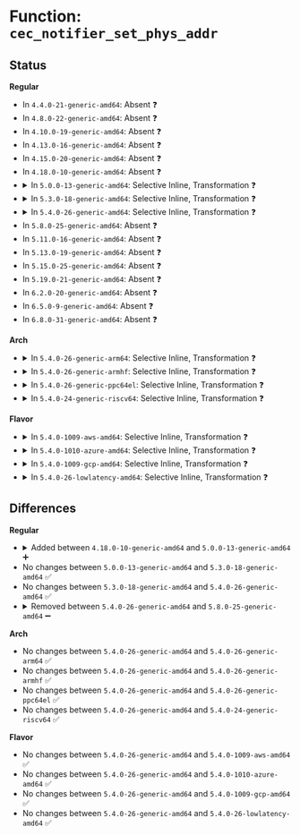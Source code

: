 # Function: <code>cec_notifier_set_phys_addr</code>

## Status
<b>Regular</b>
<ul>
<li>
In <code>4.4.0-21-generic-amd64</code>: Absent ❓
</li>
<li>
In <code>4.8.0-22-generic-amd64</code>: Absent ❓
</li>
<li>
In <code>4.10.0-19-generic-amd64</code>: Absent ❓
</li>
<li>
In <code>4.13.0-16-generic-amd64</code>: Absent ❓
</li>
<li>
In <code>4.15.0-20-generic-amd64</code>: Absent ❓
</li>
<li>
In <code>4.18.0-10-generic-amd64</code>: Absent ❓
</li>
<li>
<details>
<summary>In <code>5.0.0-13-generic-amd64</code>: Selective Inline, Transformation ❓</summary>

```c
void cec_notifier_set_phys_addr(struct cec_notifier * n, u16 pa)
```

```json
{
  "name": "cec_notifier_set_phys_addr",
  "collision_type": "Unique Global",
  "inline_type": "Selective",
  "funcs": [
    {
      "addr": 18446744071587269687,
      "name": "cec_notifier_set_phys_addr",
      "external": true,
      "loc": "drivers/media/cec/cec-notifier.c:81",
      "file": "drivers/media/cec/cec-notifier.c",
      "inline": "not declared, inlined",
      "caller_inline": [
        "drivers/media/cec/cec-notifier.c:cec_notifier_set_phys_addr_from_edid"
      ],
      "caller_func": [
        "drivers/media/cec/cec-notifier.c:cec_notifier_set_phys_addr_from_edid",
        "drivers/media/cec/cec-notifier.c:cec_notifier_set_phys_addr_from_edid"
      ]
    }
  ],
  "symbols": [
    {
      "addr": 18446744071587269552,
      "name": "cec_notifier_set_phys_addr.part.4",
      "section": ".text",
      "bind": "STB_LOCAL",
      "size": 63
    },
    {
      "addr": 18446744071587269616,
      "name": "cec_notifier_set_phys_addr",
      "section": ".text",
      "bind": "STB_GLOBAL",
      "size": 25
    }
  ]
}
```
</details>
</li>
<li>
<details>
<summary>In <code>5.3.0-18-generic-amd64</code>: Selective Inline, Transformation ❓</summary>

```c
void cec_notifier_set_phys_addr(struct cec_notifier * n, u16 pa)
```

```json
{
  "name": "cec_notifier_set_phys_addr",
  "collision_type": "Unique Global",
  "inline_type": "Selective",
  "funcs": [
    {
      "addr": 18446744071587539144,
      "name": "cec_notifier_set_phys_addr",
      "external": true,
      "loc": "drivers/media/cec/cec-notifier.c:170",
      "file": "drivers/media/cec/cec-notifier.c",
      "inline": "not declared, inlined",
      "caller_inline": [
        "drivers/media/cec/cec-notifier.c:cec_notifier_set_phys_addr_from_edid"
      ],
      "caller_func": [
        "drivers/media/cec/cec-notifier.c:cec_notifier_set_phys_addr_from_edid"
      ]
    }
  ],
  "symbols": [
    {
      "addr": 18446744071587538960,
      "name": "cec_notifier_set_phys_addr.part.0",
      "section": ".text",
      "bind": "STB_LOCAL",
      "size": 109
    },
    {
      "addr": 18446744071587539072,
      "name": "cec_notifier_set_phys_addr",
      "section": ".text",
      "bind": "STB_GLOBAL",
      "size": 25
    }
  ]
}
```
</details>
</li>
<li>
<details>
<summary>In <code>5.4.0-26-generic-amd64</code>: Selective Inline, Transformation ❓</summary>

```c
void cec_notifier_set_phys_addr(struct cec_notifier * n, u16 pa)
```

```json
{
  "name": "cec_notifier_set_phys_addr",
  "collision_type": "Unique Global",
  "inline_type": "Selective",
  "funcs": [
    {
      "addr": 18446744071587741896,
      "name": "cec_notifier_set_phys_addr",
      "external": true,
      "loc": "drivers/media/cec/cec-notifier.c:170",
      "file": "drivers/media/cec/cec-notifier.c",
      "inline": "not declared, inlined",
      "caller_inline": [
        "drivers/media/cec/cec-notifier.c:cec_notifier_set_phys_addr_from_edid"
      ],
      "caller_func": [
        "drivers/media/cec/cec-notifier.c:cec_notifier_set_phys_addr_from_edid"
      ]
    }
  ],
  "symbols": [
    {
      "addr": 18446744071587741712,
      "name": "cec_notifier_set_phys_addr.part.0",
      "section": ".text",
      "bind": "STB_LOCAL",
      "size": 109
    },
    {
      "addr": 18446744071587741824,
      "name": "cec_notifier_set_phys_addr",
      "section": ".text",
      "bind": "STB_GLOBAL",
      "size": 25
    }
  ]
}
```
</details>
</li>
<li>
In <code>5.8.0-25-generic-amd64</code>: Absent ❓
</li>
<li>
In <code>5.11.0-16-generic-amd64</code>: Absent ❓
</li>
<li>
In <code>5.13.0-19-generic-amd64</code>: Absent ❓
</li>
<li>
In <code>5.15.0-25-generic-amd64</code>: Absent ❓
</li>
<li>
In <code>5.19.0-21-generic-amd64</code>: Absent ❓
</li>
<li>
In <code>6.2.0-20-generic-amd64</code>: Absent ❓
</li>
<li>
In <code>6.5.0-9-generic-amd64</code>: Absent ❓
</li>
<li>
In <code>6.8.0-31-generic-amd64</code>: Absent ❓
</li>
</ul>
<b>Arch</b>
<ul>
<li>
<details>
<summary>In <code>5.4.0-26-generic-arm64</code>: Selective Inline, Transformation ❓</summary>

```c
void cec_notifier_set_phys_addr(struct cec_notifier * n, u16 pa)
```

```json
{
  "name": "cec_notifier_set_phys_addr",
  "collision_type": "Unique Global",
  "inline_type": "Selective",
  "funcs": [
    {
      "addr": 18446603336500919152,
      "name": "cec_notifier_set_phys_addr",
      "external": true,
      "loc": "drivers/media/cec/cec-notifier.c:170",
      "file": "drivers/media/cec/cec-notifier.c",
      "inline": "not declared, inlined",
      "caller_inline": [
        "drivers/media/cec/cec-notifier.c:cec_notifier_set_phys_addr_from_edid"
      ],
      "caller_func": [
        "drivers/media/cec/cec-notifier.c:cec_notifier_set_phys_addr_from_edid"
      ]
    }
  ],
  "symbols": [
    {
      "addr": 18446603336500918936,
      "name": "cec_notifier_set_phys_addr.part.0",
      "section": ".text",
      "bind": "STB_LOCAL",
      "size": 112
    },
    {
      "addr": 18446603336500919048,
      "name": "cec_notifier_set_phys_addr",
      "section": ".text",
      "bind": "STB_GLOBAL",
      "size": 56
    }
  ]
}
```
</details>
</li>
<li>
<details>
<summary>In <code>5.4.0-26-generic-armhf</code>: Selective Inline, Transformation ❓</summary>

```c
void cec_notifier_set_phys_addr(struct cec_notifier * n, u16 pa)
```

```json
{
  "name": "cec_notifier_set_phys_addr",
  "collision_type": "Unique Global",
  "inline_type": "Selective",
  "funcs": [
    {
      "addr": 3233437124,
      "name": "cec_notifier_set_phys_addr",
      "external": true,
      "loc": "drivers/media/cec/cec-notifier.c:170",
      "file": "drivers/media/cec/cec-notifier.c",
      "inline": "not declared, inlined",
      "caller_inline": [
        "drivers/media/cec/cec-notifier.c:cec_notifier_set_phys_addr_from_edid"
      ],
      "caller_func": [
        "drivers/media/cec/cec-notifier.c:cec_notifier_set_phys_addr_from_edid"
      ]
    }
  ],
  "symbols": [
    {
      "addr": 3233436940,
      "name": "cec_notifier_set_phys_addr.part.0",
      "section": ".text",
      "bind": "STB_LOCAL",
      "size": 96
    },
    {
      "addr": 3233437036,
      "name": "cec_notifier_set_phys_addr",
      "section": ".text",
      "bind": "STB_GLOBAL",
      "size": 36
    }
  ]
}
```
</details>
</li>
<li>
<details>
<summary>In <code>5.4.0-26-generic-ppc64el</code>: Selective Inline, Transformation ❓</summary>

```c
void cec_notifier_set_phys_addr(struct cec_notifier * n, u16 pa)
```

```json
{
  "name": "cec_notifier_set_phys_addr",
  "collision_type": "Unique Global",
  "inline_type": "Selective",
  "funcs": [
    {
      "addr": 13835058055294378840,
      "name": "cec_notifier_set_phys_addr",
      "external": true,
      "loc": "drivers/media/cec/cec-notifier.c:170",
      "file": "drivers/media/cec/cec-notifier.c",
      "inline": "not declared, inlined",
      "caller_inline": [
        "drivers/media/cec/cec-notifier.c:cec_notifier_set_phys_addr_from_edid"
      ],
      "caller_func": [
        "drivers/media/cec/cec-notifier.c:cec_notifier_set_phys_addr_from_edid",
        "drivers/media/cec/cec-notifier.c:cec_notifier_set_phys_addr_from_edid"
      ]
    }
  ],
  "symbols": [
    {
      "addr": 13835058055294378544,
      "name": "cec_notifier_set_phys_addr.part.0",
      "section": ".text",
      "bind": "STB_LOCAL",
      "size": 192
    },
    {
      "addr": 13835058055294378736,
      "name": "cec_notifier_set_phys_addr",
      "section": ".text",
      "bind": "STB_GLOBAL",
      "size": 28
    }
  ]
}
```
</details>
</li>
<li>
<details>
<summary>In <code>5.4.0-24-generic-riscv64</code>: Selective Inline, Transformation ❓</summary>

```c
void cec_notifier_set_phys_addr(struct cec_notifier * n, u16 pa)
```

```json
{
  "name": "cec_notifier_set_phys_addr",
  "collision_type": "Unique Global",
  "inline_type": "Selective",
  "funcs": [
    {
      "addr": 18446743936277694184,
      "name": "cec_notifier_set_phys_addr",
      "external": true,
      "loc": "drivers/media/cec/cec-notifier.c:170",
      "file": "drivers/media/cec/cec-notifier.c",
      "inline": "not declared, inlined",
      "caller_inline": [
        "drivers/media/cec/cec-notifier.c:cec_notifier_set_phys_addr_from_edid"
      ],
      "caller_func": [
        "drivers/media/cec/cec-notifier.c:cec_notifier_set_phys_addr_from_edid"
      ]
    }
  ],
  "symbols": [
    {
      "addr": 18446743936277694002,
      "name": "cec_notifier_set_phys_addr.part.0",
      "section": ".text",
      "bind": "STB_LOCAL",
      "size": 88
    },
    {
      "addr": 18446743936277694090,
      "name": "cec_notifier_set_phys_addr",
      "section": ".text",
      "bind": "STB_GLOBAL",
      "size": 52
    }
  ]
}
```
</details>
</li>
</ul>
<b>Flavor</b>
<ul>
<li>
<details>
<summary>In <code>5.4.0-1009-aws-amd64</code>: Selective Inline, Transformation ❓</summary>

```c
void cec_notifier_set_phys_addr(struct cec_notifier * n, u16 pa)
```

```json
{
  "name": "cec_notifier_set_phys_addr",
  "collision_type": "Unique Global",
  "inline_type": "Selective",
  "funcs": [
    {
      "addr": 18446744071587382840,
      "name": "cec_notifier_set_phys_addr",
      "external": true,
      "loc": "drivers/media/cec/cec-notifier.c:170",
      "file": "drivers/media/cec/cec-notifier.c",
      "inline": "not declared, inlined",
      "caller_inline": [
        "drivers/media/cec/cec-notifier.c:cec_notifier_set_phys_addr_from_edid"
      ],
      "caller_func": [
        "drivers/media/cec/cec-notifier.c:cec_notifier_set_phys_addr_from_edid"
      ]
    }
  ],
  "symbols": [
    {
      "addr": 18446744071587382656,
      "name": "cec_notifier_set_phys_addr.part.0",
      "section": ".text",
      "bind": "STB_LOCAL",
      "size": 109
    },
    {
      "addr": 18446744071587382768,
      "name": "cec_notifier_set_phys_addr",
      "section": ".text",
      "bind": "STB_GLOBAL",
      "size": 25
    }
  ]
}
```
</details>
</li>
<li>
<details>
<summary>In <code>5.4.0-1010-azure-amd64</code>: Selective Inline, Transformation ❓</summary>

```c
void cec_notifier_set_phys_addr(struct cec_notifier * n, u16 pa)
```

```json
{
  "name": "cec_notifier_set_phys_addr",
  "collision_type": "Unique Global",
  "inline_type": "Selective",
  "funcs": [
    {
      "addr": 18446744071587151064,
      "name": "cec_notifier_set_phys_addr",
      "external": true,
      "loc": "drivers/media/cec/cec-notifier.c:170",
      "file": "drivers/media/cec/cec-notifier.c",
      "inline": "not declared, inlined",
      "caller_inline": [
        "drivers/media/cec/cec-notifier.c:cec_notifier_set_phys_addr_from_edid"
      ],
      "caller_func": [
        "drivers/media/cec/cec-notifier.c:cec_notifier_set_phys_addr_from_edid"
      ]
    }
  ],
  "symbols": [
    {
      "addr": 18446744071587150880,
      "name": "cec_notifier_set_phys_addr.part.0",
      "section": ".text",
      "bind": "STB_LOCAL",
      "size": 109
    },
    {
      "addr": 18446744071587150992,
      "name": "cec_notifier_set_phys_addr",
      "section": ".text",
      "bind": "STB_GLOBAL",
      "size": 25
    }
  ]
}
```
</details>
</li>
<li>
<details>
<summary>In <code>5.4.0-1009-gcp-amd64</code>: Selective Inline, Transformation ❓</summary>

```c
void cec_notifier_set_phys_addr(struct cec_notifier * n, u16 pa)
```

```json
{
  "name": "cec_notifier_set_phys_addr",
  "collision_type": "Unique Global",
  "inline_type": "Selective",
  "funcs": [
    {
      "addr": 18446744071587698040,
      "name": "cec_notifier_set_phys_addr",
      "external": true,
      "loc": "drivers/media/cec/cec-notifier.c:170",
      "file": "drivers/media/cec/cec-notifier.c",
      "inline": "not declared, inlined",
      "caller_inline": [
        "drivers/media/cec/cec-notifier.c:cec_notifier_set_phys_addr_from_edid"
      ],
      "caller_func": [
        "drivers/media/cec/cec-notifier.c:cec_notifier_set_phys_addr_from_edid"
      ]
    }
  ],
  "symbols": [
    {
      "addr": 18446744071587697856,
      "name": "cec_notifier_set_phys_addr.part.0",
      "section": ".text",
      "bind": "STB_LOCAL",
      "size": 109
    },
    {
      "addr": 18446744071587697968,
      "name": "cec_notifier_set_phys_addr",
      "section": ".text",
      "bind": "STB_GLOBAL",
      "size": 25
    }
  ]
}
```
</details>
</li>
<li>
<details>
<summary>In <code>5.4.0-26-lowlatency-amd64</code>: Selective Inline, Transformation ❓</summary>

```c
void cec_notifier_set_phys_addr(struct cec_notifier * n, u16 pa)
```

```json
{
  "name": "cec_notifier_set_phys_addr",
  "collision_type": "Unique Global",
  "inline_type": "Selective",
  "funcs": [
    {
      "addr": 18446744071587804472,
      "name": "cec_notifier_set_phys_addr",
      "external": true,
      "loc": "drivers/media/cec/cec-notifier.c:170",
      "file": "drivers/media/cec/cec-notifier.c",
      "inline": "not declared, inlined",
      "caller_inline": [
        "drivers/media/cec/cec-notifier.c:cec_notifier_set_phys_addr_from_edid"
      ],
      "caller_func": [
        "drivers/media/cec/cec-notifier.c:cec_notifier_set_phys_addr_from_edid"
      ]
    }
  ],
  "symbols": [
    {
      "addr": 18446744071587804288,
      "name": "cec_notifier_set_phys_addr.part.0",
      "section": ".text",
      "bind": "STB_LOCAL",
      "size": 109
    },
    {
      "addr": 18446744071587804400,
      "name": "cec_notifier_set_phys_addr",
      "section": ".text",
      "bind": "STB_GLOBAL",
      "size": 25
    }
  ]
}
```
</details>
</li>
</ul>

## Differences
<b>Regular</b>
<ul>
<li>
<details>
<summary>Added between <code>4.18.0-10-generic-amd64</code> and <code>5.0.0-13-generic-amd64</code> ➕</summary>

```c
void cec_notifier_set_phys_addr(struct cec_notifier * n, u16 pa)
```
</details>
</li>
<li>
No changes between <code>5.0.0-13-generic-amd64</code> and <code>5.3.0-18-generic-amd64</code> ✅
</li>
<li>
No changes between <code>5.3.0-18-generic-amd64</code> and <code>5.4.0-26-generic-amd64</code> ✅
</li>
<li>
<details>
<summary>Removed between <code>5.4.0-26-generic-amd64</code> and <code>5.8.0-25-generic-amd64</code> ➖</summary>

```c
void cec_notifier_set_phys_addr(struct cec_notifier * n, u16 pa)
```
</details>
</li>
</ul>
<b>Arch</b>
<ul>
<li>
No changes between <code>5.4.0-26-generic-amd64</code> and <code>5.4.0-26-generic-arm64</code> ✅
</li>
<li>
No changes between <code>5.4.0-26-generic-amd64</code> and <code>5.4.0-26-generic-armhf</code> ✅
</li>
<li>
No changes between <code>5.4.0-26-generic-amd64</code> and <code>5.4.0-26-generic-ppc64el</code> ✅
</li>
<li>
No changes between <code>5.4.0-26-generic-amd64</code> and <code>5.4.0-24-generic-riscv64</code> ✅
</li>
</ul>
<b>Flavor</b>
<ul>
<li>
No changes between <code>5.4.0-26-generic-amd64</code> and <code>5.4.0-1009-aws-amd64</code> ✅
</li>
<li>
No changes between <code>5.4.0-26-generic-amd64</code> and <code>5.4.0-1010-azure-amd64</code> ✅
</li>
<li>
No changes between <code>5.4.0-26-generic-amd64</code> and <code>5.4.0-1009-gcp-amd64</code> ✅
</li>
<li>
No changes between <code>5.4.0-26-generic-amd64</code> and <code>5.4.0-26-lowlatency-amd64</code> ✅
</li>
</ul>
